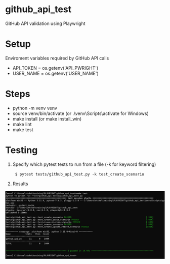 # github_api_test

GitHub API validation using Playwright

# Setup
Enviroment variables required by GitHub API calls

- API_TOKEN = os.getenv('API_PWRIGHT')
- USER_NAME = os.getenv('USER_NAME')

# Steps
- python -m venv venv
- source venv/bin/activate   (or .\venv\Scripts\activate for Windows)
- make install  (or make install_win)
- make lint
- make test

# Testing

1. Specify which pytest tests to run from a file (-k for keyword filtering)

   ```
    $ pytest tests/github_api_test.py -k test_create_scenario

   ```
2. Results

![screenhsot](results/github-api-results.jpg)

